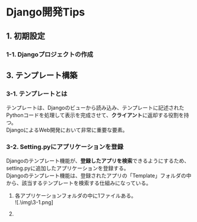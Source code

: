 # Django開発Tips
## 1. 初期設定
### 1-1. Djangoプロジェクトの作成

## 3. テンプレート構築
### 3-1. テンプレートとは
テンプレートは、Djangoのビューから読み込み、テンプレートに記述されたPythonコードを処理して表示を完成させて、**クライアント**に返却する役割を持つ。  
DjangoによるWeb開発において非常に重要な要素。

### 3-2. Setting.pyにアプリケーションを登録
Djangoのテンプレート機能が、**登録したアプリを検索**できるようにするため、setting.pyに追加したアプリケーションを登録する。  
Djangoのテンプレート機能は、登録されたアプリの「Template」フォルダの中から、該当するテンプレートを検索する仕組みになっている。  
  
1. 各アプリケーションフォルダの中に1ファイルある。  
![.\img\3-1.png]

2. 
